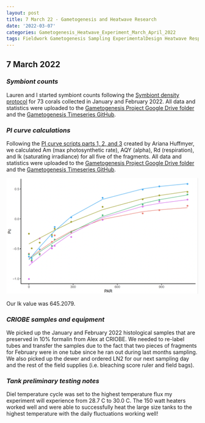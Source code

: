 ```yaml
---
layout: post
title: 7 March 22 - Gametogenesis and Heatwave Research
date: '2022-03-07'
categories: Gametogenesis_Heatwave_Experiment_March_April_2022
tags: Fieldwork Gametogenesis Sampling ExperimentalDesign Heatwave Respirometry
---
```


## 7 March 2022

### *Symbiont counts*

Lauren and I started symbiont counts following the [Symbiont density protocol](https://github.com/urol-e5/protocols/blob/master/2020-01-07-Cell_Density-Protocol.md) for 73 corals collected in January and February 2022. All data and statistics were uploaded to the [Gametogenesis Project Google Drive folder](https://drive.google.com/drive/u/0/folders/1KSkMOiGlpIDJ80WWa3U5HESVHea4GNIu) and the [Gametogenesis Timeseries GitHub](https://github.com/daniellembecker/Gametogenesis/tree/main/gametogenesis_timeseries). 

### *PI curve calculations*

Following the [PI curve scripts parts 1, 2, and 3](https://github.com/urol-e5/timeseries/tree/master/timepoint_1/scripts) created by Ariana Huffmyer, we calculated Am (max photosynthetic rate), AQY (alpha), Rd (respiration), and Ik (saturating irradiance) for all five of the fragments. All data and statistics were uploaded to the [Gametogenesis Project Google Drive folder](https://drive.google.com/drive/u/0/folders/1KSkMOiGlpIDJ80WWa3U5HESVHea4GNIu) and the [Gametogenesis Timeseries GitHub](https://github.com/daniellembecker/Gametogenesis/tree/main/gametogenesis_timeseries). 

![pi curves](https://raw.githubusercontent.com/urol-e5/urol-e5.github.io/master/images/March2022_Moorea/PI_curves_plot.png) 

Our Ik value was 645.2079.

### *CRIOBE samples and equipment*

We picked up the January and February 2022 histological samples that are preserved in 10% formalin from Alex at CRIOBE. We needed to re-label tubes and transfer the samples due to the fact that two pieces of fragments for February were in one tube since he ran out during last months sampling. We also picked up the dewer and ordered LN2 for our next sampling day and the rest of the field supplies (i.e. bleaching score ruler and field bags).

### *Tank preliminary testing notes*

Diel temperature cycle was set to the highest temperature flux my experiment will experience from 28.7 C to 30.0 C. The 150 watt heaters worked well and were able to successfully heat the large size tanks to the highest temperature with the daily fluctuations working well! 
